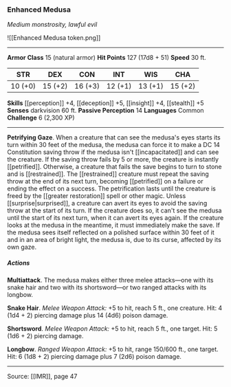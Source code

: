 ### Enhanced Medusa
_Medium monstrosity, lawful evil_

![[Enhanced Medusa token.png]]


---

**Armor Class** 15 (natural armor)
**Hit Points** 127 (17d8 + 51)
**Speed** 30 ft.

| STR     | DEX     | CON     | INT     | WIS     | CHA     |
|---------|---------|---------|---------|---------|---------|
| 10 (+0) | 15 (+2) | 16 (+3) | 12 (+1) | 13 (+1) | 15 (+2) |

**Skills** [[perception]] +4, [[deception]] +5, [[insight]] +4, [[stealth]] +5
**Senses** darkvision 60 ft.
**Passive Perception** 14
**Languages** Common
**Challenge** 6 (2,300 XP)

---

**Petrifying Gaze**. When a creature that can see the medusa's eyes starts its turn within 30 feet of the medusa, the medusa can force it to make a DC 14 Constitution saving throw if the medusa isn't [[incapacitated]] and can see the creature. If the saving throw fails by 5 or more, the creature is instantly [[petrified]]. Otherwise, a creature that fails the save begins to turn to stone and is [[restrained]]. The [[restrained]] creature must repeat the saving throw at the end of its next turn, becoming [[petrified]] on a failure or ending the effect on a success. The petrification lasts until the creature is freed by the  [[greater restoration]] spell or other magic. Unless [[surprise|surprised]], a creature can avert its eyes to avoid the saving throw at the start of its turn. If the creature does so, it can't see the medusa until the start of its next turn, when it can avert its eyes again. If the creature looks at the medusa in the meantime, it must immediately make the save. If the medusa sees itself reflected on a polished surface within 30 feet of it and in an area of bright light, the medusa is, due to its curse, affected by its own gaze.

##### Actions
**Multiattack**. The medusa makes either three melee attacks—one with its snake hair and two with its shortsword—or two ranged attacks with its longbow.

**Snake Hair**. _Melee Weapon Attack:_ +5 to hit, reach 5 ft., one creature. Hit: 4 (1d4 + 2) piercing damage plus 14 (4d6) poison damage.

**Shortsword**. _Melee Weapon Attack:_ +5 to hit, reach 5 ft., one target. Hit: 5 (1d6 + 2) piercing damage.

**Longbow**. _Ranged Weapon Attack:_ +5 to hit, range 150/600 ft., one target. Hit: 6 (1d8 + 2) piercing damage plus 7 (2d6) poison damage.


---

Source: [[IMR]], page 47